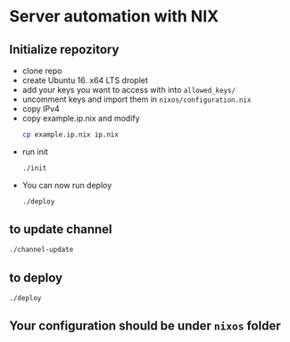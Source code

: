 # Server automation with NIX

## Initialize repozitory
- clone repo
- create Ubuntu 16. x64 LTS droplet
- add your keys you want to access with into `allowed_keys/`
- uncomment keys and import them in `nixos/configuration.nix`
- copy IPv4
- copy example.ip.nix and modify
   ```bash
   cp example.ip.nix ip.nix
   ```
- run init
   ```bash
   ./init
   ```
- You can now run deploy
   ```bash
   ./deploy
   ```


## to update channel
```bash
./channel-update
```

## to deploy
```bash
./deploy
```


## Your configuration should be under `nixos` folder



